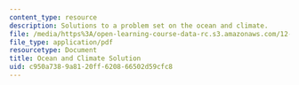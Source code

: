 ```yaml
---
content_type: resource
description: Solutions to a problem set on the ocean and climate.
file: /media/https%3A/open-learning-course-data-rc.s3.amazonaws.com/12-842-climate-physics-and-chemistry-fall-2008/c950a7389a8120ff620866502d59cfc8_hw3_sol.pdf
file_type: application/pdf
resourcetype: Document
title: Ocean and Climate Solution
uid: c950a738-9a81-20ff-6208-66502d59cfc8
---
```

